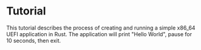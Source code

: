 # Tutorial

This tutorial describes the process of creating and running a simple
x86_64 UEFI application in Rust. The application will print "Hello
World", pause for 10 seconds, then exit.
